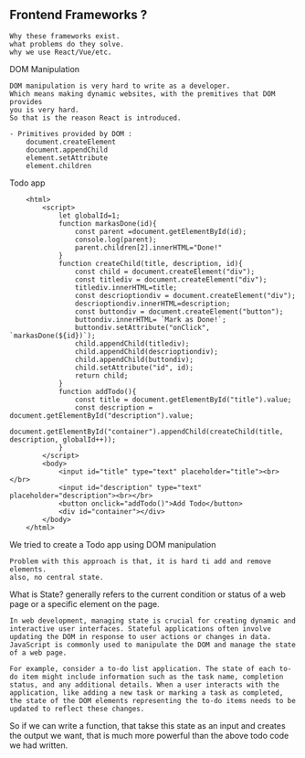 ## Frontend Frameworks ?

    Why these frameworks exist.
    what problems do they solve. 
    why we use React/Vue/etc.


DOM Manipulation

    DOM manipulation is very hard to write as a developer.
    Which means making dynamic websites, with the premitives that DOM provides
    you is very hard.
    So that is the reason React is introduced.

    - Primitives provided by DOM :
        document.createElement
        document.appendChild
        element.setAttribute
        element.children
        
Todo app


        <html>
            <script>
                let globalId=1;
                function markasDone(id){
                    const parent =document.getElementById(id);
                    console.log(parent);
                    parent.children[2].innerHTML="Done!"
                }
                function createChild(title, description, id){
                    const child = document.createElement("div");
                    const titlediv = document.createElement("div");
                    titlediv.innerHTML=title;
                    const descrioptiondiv = document.createElement("div");
                    descrioptiondiv.innerHTML=description;
                    const buttondiv = document.createElement("button");
                    buttondiv.innerHTML= `Mark as Done!`;
                    buttondiv.setAttribute("onClick", `markasDone(${id})`);
                    child.appendChild(titlediv);
                    child.appendChild(descrioptiondiv);
                    child.appendChild(buttondiv);
                    child.setAttribute("id", id);
                    return child;
                }
                function addTodo(){
                    const title = document.getElementById("title").value;
                    const description = document.getElementById("description").value;
                    document.getElementById("container").appendChild(createChild(title, description, globalId++));
                }
            </script>
            <body>
                <input id="title" type="text" placeholder="title"><br></br>
                <input id="description" type="text" placeholder="description"><br></br>
                <button onclick="addTodo()">Add Todo</button>
                <div id="container"></div>
            </body>
        </html>

We tried to create a Todo app using DOM manipulation

    Problem with this approach is that, it is hard ti add and remove elements.
    also, no central state.

What is State?
    generally refers to the current condition or status of a web page or a specific element on the page.

    In web development, managing state is crucial for creating dynamic and interactive user interfaces. Stateful applications often involve updating the DOM in response to user actions or changes in data. JavaScript is commonly used to manipulate the DOM and manage the state of a web page.

    For example, consider a to-do list application. The state of each to-do item might include information such as the task name, completion status, and any additional details. When a user interacts with the application, like adding a new task or marking a task as completed, the state of the DOM elements representing the to-do items needs to be updated to reflect these changes.


So if we can write a function, that takse this state as an input and creates the output we want, that is 
much more powerful than the above todo code we had written.